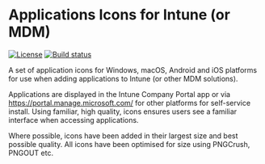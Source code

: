# Applications Icons for Intune (or MDM)

[![License][license-badge]][license]
[![Build status][appveyor-badge]][appveyor-build]

A set of application icons for Windows, macOS, Android and iOS platforms for use when adding applications to Intune (or other MDM solutions).

Applications are displayed in the Intune Company Portal app or via https://portal.manage.microsoft.com/ for other platforms for self-service install. Using familiar, high quality, icons ensures users see a familiar interface when accessing applications.

Where possible, icons have been added in their largest size and best possible quality. All icons have been optimised for size using PNGCrush, PNGOUT etc.

[appveyor-badge]: https://img.shields.io/appveyor/ci/aaronparker/intune-icons/master.svg?style=flat-square&logo=appveyor
[appveyor-build]: https://ci.appveyor.com/project/aaronparker/intune-icons
[license-badge]: https://img.shields.io/github/license/insentra/intune-icons.svg?style=flat-square
[license]: https://github.com/insentra/intune-icons/blob/master/LICENSE
